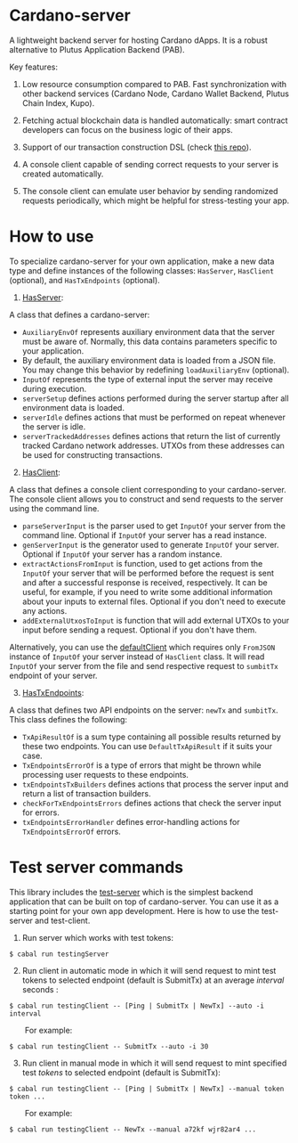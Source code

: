 # Cardano-server

A lightweight backend server for hosting Cardano dApps. It is a robust alternative to Plutus Application Backend (PAB).

Key features:

1. Low resource consumption compared to PAB. Fast synchronization with other backend services (Cardano Node, Cardano Wallet Backend, Plutus Chain Index, Kupo).

2. Fetching actual blockchain data is handled automatically: smart contract developers can focus on the business logic of their apps.

3. Support of our transaction construction DSL (check [this repo](https://github.com/encryptedcoins/plutus-apps-extra)).

4. A console client capable of sending correct requests to your server is created automatically.

5. The console client can emulate user behavior by sending randomized requests periodically, which might be helpful for stress-testing your app.

# How to use

To specialize cardano-server for your own application, make a new data type and define instances of the following classes: `HasServer`, `HasClient` (optional), and `HasTxEndpoints` (optional).

1. [HasServer](https://github.com/encryptedcoins/cardano-server/blob/main/src/Server/Class.hs):

A class that defines a cardano-server:
* `AuxiliaryEnvOf` represents auxiliary environment data that the server must be aware of. Normally, this data contains parameters specific to your application.
* By default, the auxiliary environment data is loaded from a JSON file. You may change this behavior by redefining `loadAuxiliaryEnv` (optional).
* `InputOf` represents the type of external input the server may receive during execution.
* `serverSetup` defines actions performed during the server startup after all environment data is loaded.
* `serverIdle` defines actions that must be performed on repeat whenever the server is idle.
* `serverTrackedAddresses` defines actions that return the list of currently tracked Cardano network addresses. UTXOs from these addresses can be used for constructing transactions.

2. [HasClient](https://github.com/encryptedcoins/cardano-server/blob/main/src/Client/Class.hs):

A class that defines a console client corresponding to your cardano-server. The console client allows you to construct and send requests to the server using the command line.

* `parseServerInput` is the parser used to get `InputOf` your server from the command line. Optional if `InputOf` your server has a read instance.
* `genServerInput` is the generator used to generate `InputOf` your server. Optional if `InputOf` your server has a random instance. 
* `extractActionsFromInput` is function, used to get actions from the `InputOf` your server that will be performed before the request is sent and after a successful response is received, respectively. It can be useful, for example, if you need to write some additional information about your inputs to external files. Optional if you don't need to execute any actions.
* `addExternalUtxosToInput` is function that will add external UTXOs to your input before sending a request. Optional if you don't have them.

Alternatively, you can use the [defaultClient](https://github.com/encryptedcoins/cardano-server/blob/main/src/Client/Default.hs) which requires only `FromJSON` instance of `InputOf` your server instead of `HasClient` class. It will read `InputOf` your server from the file and send respective request to `sumbitTx` endpoint of your server.

3. [HasTxEndpoints](https://github.com/encryptedcoins/cardano-server/blob/main/src/Server/Endpoints/Tx/Class.hs):

A class that defines two API endpoints on the server: `newTx` and `sumbitTx`. This class defines the following:
* `TxApiResultOf` is a sum type containing all possible results returned by these two endpoints. You can use `DefaultTxApiResult` if it suits your case.
* `TxEndpointsErrorOf` is a type of errors that might be thrown while processing user requests to these endpoints.
* `txEndpointsTxBuilders` defines actions that process the server input and return a list of transaction builders.
* `checkForTxEndpointsErrors` defines actions that check the server input for errors.
* `txEndpointsErrorHandler` defines error-handling actions for `TxEndpointsErrorOf` errors.

# Test server commands

This library includes the [test-server](https://github.com/encryptedcoins/cardano-server/blob/main/src/TestingServer/Main.hs) which is the simplest backend application that can be built on top of cardano-server. You can use it as a starting point for your own app development. Here is how to use the test-server and test-client.

1. Run server which works with test tokens:</br>
```console
$ cabal run testingServer
```

2. Run client in automatic mode in which it will send request to mint test tokens to selected endpoint (default is SubmitTx) at an average *interval* seconds :</br>
```console
$ cabal run testingClient -- [Ping | SubmitTx | NewTx] --auto -i interval
```
&emsp;&emsp;For example:
```console
$ cabal run testingClient -- SubmitTx --auto -i 30
```

3. Run client in manual mode in which it will send request to mint specified test *tokens* to selected endpoint (default is SubmitTx):</br>
```console
$ cabal run testingClient -- [Ping | SubmitTx | NewTx] --manual token token ...
```
&emsp;&emsp;For example:
```console
$ cabal run testingClient -- NewTx --manual a72kf wjr82ar4 ...
```